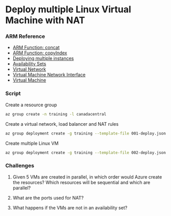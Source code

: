 # Deploy multiple Linux Virtual Machine with NAT

### ARM Reference
* [ARM Function: concat](https://docs.microsoft.com/en-us/azure/azure-resource-manager/resource-group-template-functions-array#concat)
* [ARM Function: copyIndex](https://docs.microsoft.com/en-us/azure/azure-resource-manager/resource-group-template-functions-numeric#copyindex)
* [Deploying multiple instances](https://docs.microsoft.com/en-us/azure/azure-resource-manager/resource-group-create-multiple)
* [Availability Sets](https://docs.microsoft.com/en-us/azure/virtual-machines/linux/manage-availability#configure-multiple-virtual-machines-in-an-availability-set-for-redundancy)
* [Virtual Network](https://docs.microsoft.com/en-us/azure/templates/microsoft.network/virtualnetworks)
* [Virtual Machine Network Interface](https://docs.microsoft.com/en-us/azure/templates/microsoft.network/networkinterfaces)
* [Virtual Machine](https://docs.microsoft.com/en-us/azure/templates/microsoft.compute/virtualmachines)


### Script

Create a resource group
```bash
az group create -n training -l canadacentral
```

Create a virtual network, load balancer and NAT rules
```bash
az group deployment create -g training --template-file 001-deploy.json
```

Create multiple Linux VM
```bash
az group deployment create -g training --template-file 002-deploy.json
```

### Challenges

1. Given 5 VMs are created in parallel, in which order would Azure create the resources?  Which resources will be sequential and which are parallel?

2. What are the ports used for NAT?

3. What happens if the VMs are not in an availability set?